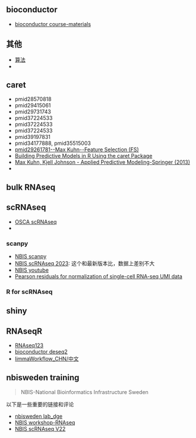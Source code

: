## bioconductor

- [bioconductor course-materials](https://bioconductor.org/help/course-materials/)

## 其他

- [算法](https://image.sciencenet.cn/olddata/kexue.com.cn/upload/blog/file/2010/8/201085202046634460.pdf)
- 


## caret
- pmid28570818
- pmid29415061
- pmid29731743
- pmid37224533
- pmid37224533
- pmid37224533
- pmid39197831
- pmid34177888, pmid35515003
- [pmid29261781--Max Kuhn--Feature Selection (FS)]()
- [Building Predictive Models in R Using the caret Package]()
- [Max Kuhn, Kjell Johnson - Applied Predictive Modeling-Springer (2013)]()
- 

## bulk RNAseq


## scRNAseq

- [OSCA scRNAseq](https://bioconductor.org/books/release/OSCA/)
- 
### scanpy

- [NBIS scanpy](https://nbisweden.github.io/workshop-scRNAseq/home_contents.html)
- [NBIS scRNAseq 2023](https://nbisweden.github.io/workshop-scrnaseq-2023/): 这个和最新版本比，数据上差别不大
- [NBIS youtube](https://youtube.com/playlist?list=PLBsJUKzoJTHQA4Qg1yc1RRY2Km4t4vEeN&si=p37W8NwQREqf617q)
- [Pearson residuals for normalization of single-cell RNA-seq UMI data](https://genomebiology.biomedcentral.com/articles/10.1186/s13059-021-02451-7)

### R for scRNAseq

## shiny

## RNAseqR

- [RNAseq123]()
- [bioconductor deseq2](https://bioconductor.github.io/BiocWorkshops/rna-seq-data-analysis-with-deseq2.html)
- [limmaWorkflow_CHN/中文](https://bioconductor.org/packages/devel/workflows/vignettes/RNAseq123/inst/doc/limmaWorkflow_CHN.html)



## nbisweden training

> NBIS-National Bioinformatics Infrastructure Sweden

以下是一些重要的链接和评论

- [nbisweden lab_dge](https://nbisweden.github.io/workshop-RNAseq/1906/lab_dge.html)
- [NBIS workshop-RNAseq](https://nbisweden.github.io/workshop-RNAseq/)
- [NBIS scRNAseq V22](https://uppsala.instructure.com/courses/52011/files)
